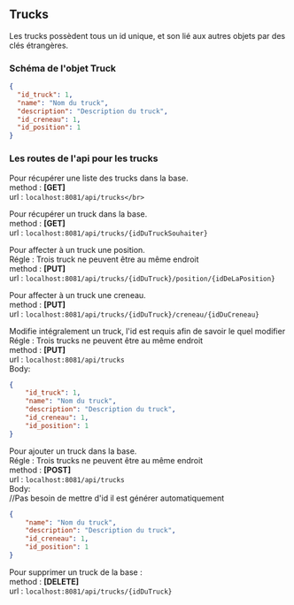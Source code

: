 ## Trucks

Les trucks possèdent tous un id unique, et son lié aux autres objets par des clés étrangères.

### Schéma de l'objet Truck

```json
{
  "id_truck": 1,
  "name": "Nom du truck",
  "description": "Description du truck",
  "id_creneau": 1,
  "id_position": 1
}
```

### Les routes de l'api pour les trucks

Pour récupérer une liste des trucks dans la base.</br>
method : **[GET]**</br>
url : `localhost:8081/api/trucks</br>`

Pour récupérer un truck dans la base.</br>
method : **[GET]**</br>
url : `localhost:8081/api/trucks/{idDuTruckSouhaiter}`</br>

Pour affecter à un truck une position.</br>
Régle : Trois truck ne peuvent être au même endroit</br>
method : **[PUT]** </br>
url : `localhost:8081/api/trucks/{idDuTruck}/position/{idDeLaPosition}`</br>

Pour affecter à un truck une creneau.</br>
method : **[PUT]** </br>
url : `localhost:8081/api/trucks/{idDuTruck}/creneau/{idDuCreneau}`</br>

Modifie intégralement un truck, l'id est requis afin de savoir le quel modifier</br>
Régle : Trois trucks ne peuvent être au même endroit</br>
method : **[PUT]** </br>
url : `localhost:8081/api/trucks`</br>
Body:</br>
```json
{
    "id_truck": 1,
    "name": "Nom du truck",
    "description": "Description du truck",
    "id_creneau": 1,
    "id_position": 1
}
```

Pour ajouter un truck dans la base.</br>
Régle : Trois trucks ne peuvent être au même endroit</br>
method : **[POST]**</br>
url : `localhost:8081/api/trucks`</br>
Body:</br>
//Pas besoin de mettre d'id il est générer automatiquement</br>
```json
{
    "name": "Nom du truck",
    "description": "Description du truck",
    "id_creneau": 1,
    "id_position": 1
}
```

Pour supprimer un truck de la base :</br>
method : **[DELETE]**</br>
url : `localhost:8081/api/trucks/{idDuTruck}`</br>
